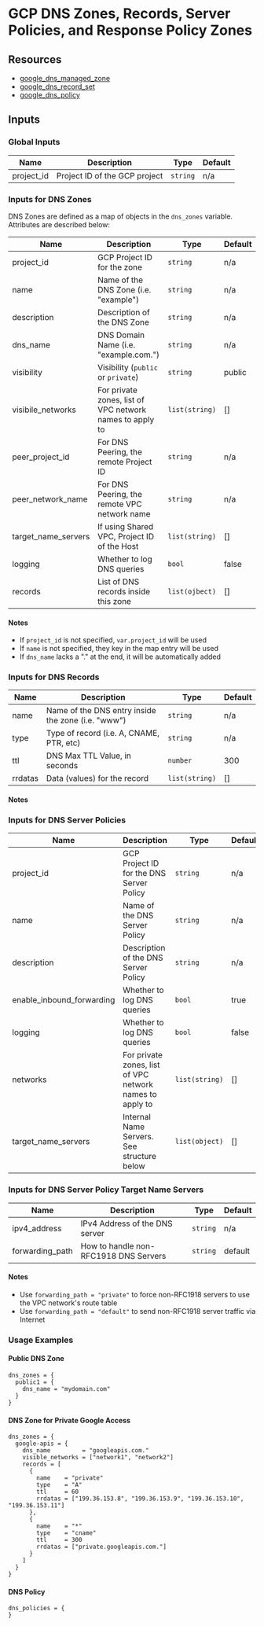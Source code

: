 # GCP DNS Zones, Records, Server Policies, and Response Policy Zones

## Resources 

- [google_dns_managed_zone](https://registry.terraform.io/providers/hashicorp/google/latest/docs/resources/dns_managed_zone)
- [google_dns_record_set](https://registry.terraform.io/providers/hashicorp/google/latest/docs/resources/dns_record_set)
- [google_dns_policy](https://registry.terraform.io/providers/hashicorp/google/latest/docs/resources/dns_policy)

## Inputs 

### Global Inputs

| Name           | Description                        | Type     | Default |
|----------------|------------------------------------|----------|---------|
| project_id     | Project ID of the GCP project      | `string` | n/a     |

### Inputs for DNS Zones

DNS Zones are defined as a map of objects in the `dns_zones` variable.  Attributes are described below:

| Name                 | Description                                              | Type            | Default |
|----------------------|----------------------------------------------------------|-----------------|---------|
| project_id           | GCP Project ID for the zone                              | `string`        | n/a     |
| name                 | Name of the DNS Zone (i.e. "example")                    | `string`        | n/a     |
| description          | Description of the DNS Zone                              | `string`        | n/a     |
| dns_name             | DNS Domain Name (i.e. "example.com.")                    | `string`        | n/a     |
| visibility           | Visibility (`public` or `private`)                       | `string`        | public  |
| visibile_networks    | For private zones, list of VPC network names to apply to | `list(string)`  | []      |
| peer_project_id      | For DNS Peering, the remote Project ID                   | `string`        | n/a     |
| peer_network_name    | For DNS Peering, the remote VPC network name             | `string`        | n/a     |
| target_name_servers  | If using Shared VPC, Project ID of the Host              | `list(string)`  | []      |
| logging              | Whether to log DNS queries                               | `bool`          | false   |
| records              | List of DNS records inside this zone                     | `list(ojbect)`  | []      |

#### Notes

- If `project_id` is not specified, `var.project_id` will be used
- If `name` is not specified, they key in the map entry will be used
- If `dns_name` lacks a "." at the end, it will be automatically added


### Inputs for DNS Records

| Name    | Description                                        | Type           | Default |
|---------|----------------------------------------------------|----------------|---------|
| name    | Name of the DNS entry inside the zone (i.e. "www") | `string`       | n/a     |
| type    | Type of record (i.e. A, CNAME, PTR, etc)           | `string`       | n/a     |
| ttl     | DNS Max TTL Value, in seconds                      | `number`       | 300     |
| rrdatas | Data (values) for the record                       | `list(string)` | []      |

#### Notes

### Inputs for DNS Server Policies

| Name                        | Description                                               | Type           | Default  |
|-----------------------------|-----------------------------------------------------------|----------------|----------|
| project_id                  | GCP Project ID for the DNS Server Policy                  | `string`       | n/a      |
| name                        | Name of the DNS Server Policy                             | `string`       | n/a      |
| description                 | Description of the DNS Server Policy                      | `string`       | n/a      |
| enable_inbound_forwarding   | Whether to log DNS queries                                | `bool`         | true     |
| logging                     | Whether to log DNS queries                                | `bool`         | false    |
| networks                    | For private zones, list of VPC network names to apply to  | `list(string)` | []       |
| target_name_servers         | Internal Name Servers.  See structure below               | `list(object)` | []       |

### Inputs for DNS Server Policy Target Name Servers

| Name             | Description                            | Type        | Default  |
|------------------|----------------------------------------|-------------|----------|
| ipv4_address     | IPv4 Address of the DNS server         | `string`    | n/a      |
| forwarding_path  | How to handle non-RFC1918 DNS Servers  | `string`    | default  |

#### Notes

- Use `forwarding_path = "private"` to force non-RFC1918 servers to use the VPC network's route table
- Use `forwarding_path = "default"` to send non-RFC1918 server traffic via Internet

### Usage Examples

#### Public DNS Zone

```
dns_zones = {
  public1 = {
    dns_name = "mydomain.com"
  }
}
```

#### DNS Zone for Private Google Access

```
dns_zones = {
  google-apis = {
    dns_name         = "googleapis.com."
    visible_networks = ["network1", "network2"]
    records = [
      {
        name    = "private"
        type    = "A"
        ttl     = 60
        rrdatas = ["199.36.153.8", "199.36.153.9", "199.36.153.10", "199.36.153.11"]
      },
      {
        name    = "*"
        type    = "cname"
        ttl     = 300
        rrdatas = ["private.googleapis.com."]
      }
    ]
  }
}
```

#### DNS Policy

```
dns_policies = {
}
```